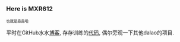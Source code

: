 ### Here is **MXR612**

<font size="1">也就是淼淼啦</font>

平时在GitHub水水[博客](https://mxr612.github.io), 存存训练的[代码](https://github.com/MXR612/OI-log), 偶尔旁观一下其他dalao的项目.
